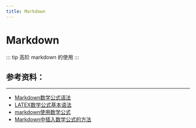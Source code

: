 ```yaml
---
title: Markdown
---
```


# Markdown

::: tip 
高阶 markdown 的使用
:::

## 参考资料：

***
- [Markdown数学公式语法](https://www.jianshu.com/p/e74eb43960a1)
- [LATEX数学公式基本语法](https://www.cnblogs.com/houkai/p/3399646.html)
- [markdown使用数学公式](https://juejin.im/post/5a6721bd518825733201c4a2)
- [Markdown中插入数学公式的方法](https://blog.csdn.net/xiahouzuoxin/article/details/26478179)



